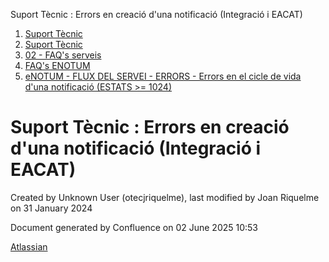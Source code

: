 Suport Tècnic : Errors en creació d'una notificació (Integració i EACAT)  

1.  [Suport Tècnic](index.md)
2.  [Suport Tècnic](13893782.md)
3.  [02 - FAQ's serveis](26313393.md)
4.  [FAQ's ENOTUM](28705561.md)
5.  [eNOTUM - FLUX DEL SERVEI - ERRORS - Errors en el cicle de vida d'una notificació (ESTATS >= 1024)](36340658.md)

Suport Tècnic : Errors en creació d'una notificació (Integració i EACAT)
========================================================================

Created by Unknown User (otecjriquelme), last modified by Joan Riquelme on 31 January 2024

Document generated by Confluence on 02 June 2025 10:53

[Atlassian](http://www.atlassian.com/)